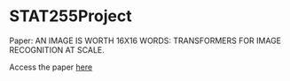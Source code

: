 # STAT255Project

Paper: AN IMAGE IS WORTH 16X16 WORDS: TRANSFORMERS FOR IMAGE RECOGNITION AT SCALE.

Access the paper [here](https://arxiv.org/abs/2010.11929)
